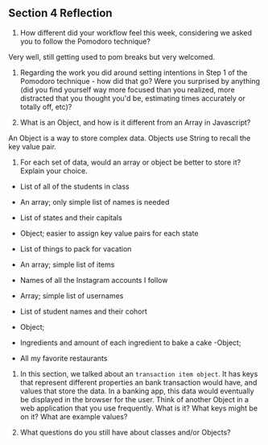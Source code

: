 ## Section 4 Reflection

1. How different did your workflow feel this week, considering we asked you to follow the Pomodoro technique?

Very well, still getting used to pom breaks but very welcomed.

1. Regarding the work you did around setting intentions in Step 1 of the Pomodoro technique - how did that go? Were you surprised by anything (did you find yourself way more focused than you realized, more distracted that you thought you'd be, estimating times accurately or totally off, etc)?



1. What is an Object, and how is it different from an Array in Javascript?

An Object is a way to store complex data. Objects use String to recall the key value pair. 

1. For each set of data, would an array or object be better to store it? Explain your choice.

  * List of all of the students in class
   - An array; only simple list of names is needed
   
  * List of states and their capitals
  - Object; easier to assign key value pairs for each state
  
  * List of things to pack for vacation
  - An array; simple list of items
  
  * Names of all the Instagram accounts I follow
  - Array; simple list of usernames
  
  * List of student names and their cohort
  - Object;
  
  * Ingredients and amount of each ingredient to bake a cake
  -Object; 
  
  * All my favorite restaurants

1. In this section, we talked about an `transaction item object`. It has keys that represent different properties an bank transaction would have, and values that store the data. In a banking app, this data would eventually be displayed in the browser for the user. Think of another Object in a web application that you use frequently. What is it? What keys might be on it? What are example values? 

1. What questions do you still have about classes and/or Objects?

